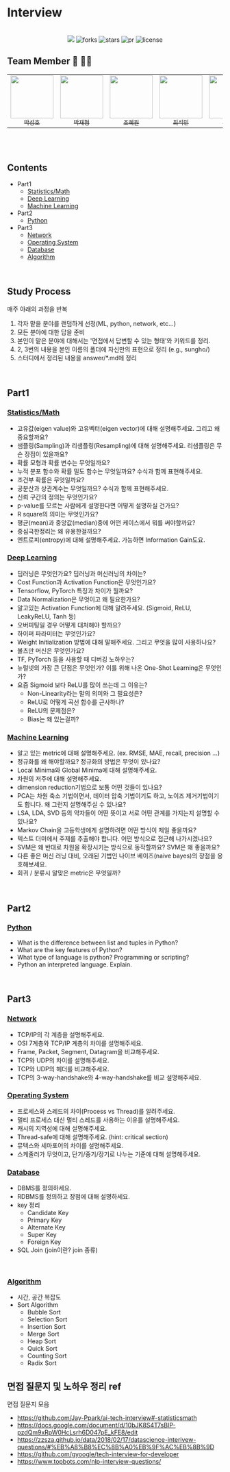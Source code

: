 # Interview  
<div align="center"> 
    <br/>
    <a href="https://hits.seeyoufarm.com"><img src="https://i.imgur.com/ul7uF4g.png"/></a>
    <img src="https://img.shields.io/github/forks/Boostcamp-JoHan4Park/Interview-Study" alt="forks"/>
    <img src="https://img.shields.io/github/stars/Boostcamp-JoHan4Park/Interview-Study?color=yellow" alt="stars"/>
    <img src="https://img.shields.io/github/issues-pr/Boostcamp-JoHan4Park/Interview-Study?color=red" alt="pr"/>
    <img src="https://img.shields.io/github/license/Boostcamp-JoHan4Park/Interview-Study" alt="license"/>
</div>


## Team Member  🙋‍ 🙋‍♂️ 

<table>
  <tr>
    <td align="center">
      <a href="https://github.com/naem1023">
        <img src="https://avatars.githubusercontent.com/u/11407756?v=4" width="100px;" alt=""/>
        <br />
        <sub>박성호</sub>
      </a>
    </td>
    <td align="center">
      <a href="https://github.com/Jay-Ppark">
        <img src="https://avatars.githubusercontent.com/u/29303223?v=4" width="100px;" alt=""/>
        <br />
        <sub>박재형</sub>
      </a>
    </td>
    <td align="center">
      <a href="https://github.com/sala0320">
        <img src="https://avatars.githubusercontent.com/u/49435163?v=4" width="100px;" alt=""/>
        <br />
        <sub>조혜원</sub>
      </a>
    </td>
    <td align="center">
      <a href="https://github.com/RockMiin">
        <img src="https://avatars.githubusercontent.com/u/52374789?v=4" width="100px;" alt=""/>
        <br />
        <sub>최석민</sub>
      </a>
    </td>
    <td align="center">
      <a href="https://github.com/Junhyuk93">
        <img src="https://avatars.githubusercontent.com/u/61610411?v=4" width="100px;" alt=""/>
        <br />
        <sub>박준혁</sub>
      </a>
    </td>
    <td align="center">
      <a href="https://github.com/hanlyang0522">
        <img src="https://avatars.githubusercontent.com/u/67934041?v=4" width="100px;" alt=""/>
        <br />
        <sub>박범수</sub>
      </a>
    </td>
    <td align="center">
      <a href="https://github.com/GunwooHan">
        <img src="https://avatars.githubusercontent.com/u/76226252?v=4" width="100px;" alt=""/>
        <br />
        <sub>한건우</sub>
      </a>
    </td>
  </tr>
  <tr>
<!--     <td align="center">
      <img src="http://mazassumnida.wtf/api/mini/generate_badge?boj=pch1656">
    </td>
    <td align="center">
      <img src="http://mazassumnida.wtf/api/mini/generate_badge?boj=tph01198">
    </td>
    <td align="center">
      <img src="http://mazassumnida.wtf/api/mini/generate_badge?boj=procdso">
    </td>
    <td align="center">
      <img src="http://mazassumnida.wtf/api/mini/generate_badge?boj=gkdms325">
    </td>
    <td align="center">
      <img src="http://mazassumnida.wtf/api/mini/generate_badge?boj=tph01198">
    </td>
    <td align="center">
      <img src="http://mazassumnida.wtf/api/mini/generate_badge?boj=tph01198">
    </td>
    <td align="center">
      <img src="http://mazassumnida.wtf/api/mini/generate_badge?boj=tph01198"> -->
    </td>
  </tr>
</table>
<br>  

<br>

## Contents
* Part1
    * [Statistics/Math](#statistics/math)  
    * [Deep Learning](#deep-learning)  
    * [Machine Learning](#machine-learning)  
* Part2  
    * [Python](#python)  
* Part3
    * [Network](#network)  
    * [Operating System](#operating-system)
    * [Database](#database)
    * [Algorithm](#algorithm)
<br>

## Study Process
매주 아래의 과정을 반복

1. 각자 맡을 분야를 랜덤하게 선정(ML, python, network, etc...)
2. 모든 분야에 대한 답을 준비
3. 본인이 맡은 분야에 대해서는 '면접에서 답변할 수 있는 형태'와 키워드를 정리.
4. 2, 3번의 내용을 본인 이름의 폴더에 자신만의 표현으로 정리 
(e.g., sungho/)
5. 스터디에서 정리된 내용을 answer/*.md에 정리
<br>

## Part1  
### [Statistics/Math](./answers/statistics-math.md)  

* 고유값(eigen value)와 고유벡터(eigen vector)에 대해 설명해주세요. 그리고 왜 중요할까요?  
* 샘플링(Sampling)과 리샘플링(Resampling)에 대해 설명해주세요. 리샘플링은 무슨 장점이 있을까요?  
* 확률 모형과 확률 변수는 무엇일까요?  
* 누적 분포 함수와 확률 밀도 함수는 무엇일까요? 수식과 함께 표현해주세요.  
* 조건부 확률은 무엇일까요?  
* 공분산과 상관계수는 무엇일까요? 수식과 함께 표현해주세요.  
* 신뢰 구간의 정의는 무엇인가요?  
* p-value를 모르는 사람에게 설명한다면 어떻게 설명하실 건가요?  
* R square의 의미는 무엇인가요?  
* 평균(mean)과 중앙값(median)중에 어떤 케이스에서 뭐를 써야할까요?  
* 중심극한정리는 왜 유용한걸까요?  
* 엔트로피(entropy)에 대해 설명해주세요. 가능하면 Information Gain도요.  

### [Deep Learning](./answers/deep-learning.md)  

* 딥러닝은 무엇인가요? 딥러닝과 머신러닝의 차이는?  
* Cost Function과 Activation Function은 무엇인가요?  
* Tensorflow, PyTorch 특징과 차이가 뭘까요?  
* Data Normalization은 무엇이고 왜 필요한가요?  
* 알고있는 Activation Function에 대해 알려주세요. (Sigmoid, ReLU, LeakyReLU, Tanh 등)  
* 오버피팅일 경우 어떻게 대처해야 할까요?  
* 하이퍼 파라미터는 무엇인가요?  
* Weight Initialization 방법에 대해 말해주세요. 그리고 무엇을 많이 사용하나요?  
* 볼츠만 머신은 무엇인가요?  
* TF, PyTorch 등을 사용할 때 디버깅 노하우는?  
* 뉴럴넷의 가장 큰 단점은 무엇인가? 이를 위해 나온 One-Shot Learning은 무엇인가?  
* 요즘 Sigmoid 보다 ReLU를 많이 쓰는데 그 이유는?  
  * Non-Linearity라는 말의 의미와 그 필요성은?  
  * ReLU로 어떻게 곡선 함수를 근사하나?  
  * ReLU의 문제점은?  
  * Bias는 왜 있는걸까?  

### [Machine Learning](./answers/machine-learning.md)  

* 알고 있는 metric에 대해 설명해주세요. (ex. RMSE, MAE, recall, precision ...)  
* 정규화를 왜 해야할까요? 정규화의 방법은 무엇이 있나요?  
* Local Minima와 Global Minima에 대해 설명해주세요.  
* 차원의 저주에 대해 설명해주세요.  
* dimension reduction기법으로 보통 어떤 것들이 있나요?  
* PCA는 차원 축소 기법이면서, 데이터 압축 기법이기도 하고, 노이즈 제거기법이기도 합니다. 왜 그런지 설명해주실 수 있나요?  
* LSA, LDA, SVD 등의 약자들이 어떤 뜻이고 서로 어떤 관계를 가지는지 설명할 수 있나요?  
* Markov Chain을 고등학생에게 설명하려면 어떤 방식이 제일 좋을까요?  
* 텍스트 더미에서 주제를 추출해야 합니다. 어떤 방식으로 접근해 나가시겠나요?  
* SVM은 왜 반대로 차원을 확장시키는 방식으로 동작할까요? SVM은 왜 좋을까요?  
* 다른 좋은 머신 러닝 대비, 오래된 기법인 나이브 베이즈(naive bayes)의 장점을 옹호해보세요.  
* 회귀 / 분류시 알맞은 metric은 무엇일까?  

<br>

## Part2
### [Python](./answers/python.md)  

* What is the difference between list and tuples in Python?  
* What are the key features of Python?  
* What type of language is python? Programming or scripting?  
* Python an interpreted language. Explain.  

<br>

## Part3
### [Network](./answers/network.md)  

* TCP/IP의 각 계층을 설명해주세요.  
* OSI 7계층와 TCP/IP 계층의 차이를 설명해주세요.  
* Frame, Packet, Segment, Datagram을 비교해주세요.  
* TCP와 UDP의 차이를 설명해주세요.  
* TCP와 UDP의 헤더를 비교해주세요.  
* TCP의 3-way-handshake와 4-way-handshake를 비교 설명해주세요.  

### [Operating System](./answers/operatingsystem.md)  

* 프로세스와 스레드의 차이(Process vs Thread)를 알려주세요.  
* 멀티 프로세스 대신 멀티 스레드를 사용하는 이유를 설명해주세요.  
* 캐시의 지역성에 대해 설명해주세요.  
* Thread-safe에 대해 설명해주세요. (hint: critical section)  
* 뮤텍스와 세마포어의 차이를 설명해주세요.  
* 스케줄러가 무엇이고, 단기/중기/장기로 나누는 기준에 대해 설명해주세요.  

### [Database](./answers/database.md)  

* DBMS를 정의하세요.
* RDBMS를 정의하고 장점에 대해 설명하세요.  
* key 정리
    * Candidate Key  
    * Primary Key  
    * Alternate Key  
    * Super Key  
    * Foreign Key  
* SQL Join (join이란? join 종류)
<br>

### [Algorithm](./answers/algorithm.md)
* 시간, 공간 복잡도  
* Sort Algorithm  
    * Bubble Sort  
    * Selection Sort  
    * Insertion Sort  
    * Merge Sort  
    * Heap Sort  
    * Quick Sort  
    * Counting Sort  
    * Radix Sort  

## 면접 질문지 및 노하우 정리 ref
면접 질문지 모음

- https://github.com/Jay-Ppark/ai-tech-interview#-statisticsmath
- https://docs.google.com/document/d/10bJK8S4T7sBIP-pzdQm9xRpW0HcLsrh6D047pE_kFE8/edit
- https://zzsza.github.io/data/2018/02/17/datascience-interivew-questions/#%EB%A8%B8%EC%8B%A0%EB%9F%AC%EB%8B%9D
- https://github.com/gyoogle/tech-interview-for-developer
- https://www.topbots.com/nlp-interview-questions/
